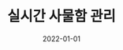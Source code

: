 ---
title: 실시간 사물함 관리
summary: 이 프로젝트는 프로세스와 페이지 테이블 관리에 중점을 두며, 페이지 폴트 발생 시 이를 처리하고 물리 메모리에 페이지를 매핑하는 방법을 설명합니다. 주요 기능으로는 프로세스별 페이지 테이블 로드, 페이지 테이블 출력, 페이지 폴트 핸들러 실행 및 각 프로세스의 페이지 참조를 시뮬레이션하는 작업을 포함합니다. 이를 통해 효율적인 메모리 관리를 구현하고 페이지 테이블의 유효성 검사를 수행하는 구조를 제공합니다.
tags:
  - Linux
date: 2022-01-01
external_link: https://github.com/LemonLucy/RealTimeLocker
---